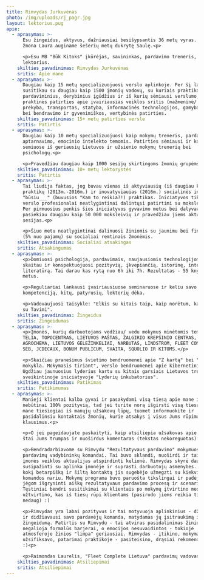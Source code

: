 ```yaml
---
title: Rimvydas Jurkuvėnas
photo: /img/uploads/rj_pagr.jpg
layout: lektorius.pug
apie:
  - aprasymas: >-
      Esu žingeidus, aktyvus, dažniausiai besišypsantis 36 metų vyras. Vedęs. Su
      žmona Laura auginame šešerių metų dukrytę Saulę.<p>

      <p>Esu MB "Būk Kitoks" įkūrėjas, savininkas, pardavimo treneris,
      lektorius.
    skilties_pavadinimas: Rimvydas Jurkuvėnas
    sritis: Apie mane
  - aprasymas: >-
      Daugiau kaip 15 metų specializuojuosi verslo aplinkoje. Per šį laikotarpį
      susitikau su daugiau kaip 1500 įmonių vadovų, su kuriais praktikavausi
      pardaviminius, derybinius įgūdžius ir iš kurių sėmiausi verslumo,
      praktinės patirties apie įvairiausias veiklos sritis (mažmeninė/ didmeninė
      prekyba, transportas, statyba, informacinės technologijos, gamyba ir kt.)
      bei bendravimo ir gyvenimiškos, vertybinės patirties.
    skilties_pavadinimas: 15+ metų patirties versle
    sritis: Patirtis
  - aprasymas: >-
      Daugiau kaip 10 metų specializuojuosi kaip mokymų treneris, pardavimų,
      aptarnavimo, emocinio intelekto temomis. Patirties sėmiausi ir kasdien
      semiuose iš geriausių Lietuvos ir užsienio mokymų trenerių bei
      psichologų.<p>

      <p>Pravedžiau daugiau kaip 1000 sesijų skirtingoms žmonių grupėms.
    skilties_pavadinimas: 10+ metų lektorystės
    sritis: Patirtis
  - aprasymas: >-
      Tai liudija faktas, jog buvau vienas iš aktyviausių (iš daugiau kaip 1200
      praktikų (2013m.-2016m.) ir inovatyviauias (2016m.) socialinės iniciatyvos
      "būsiu___" (buvusios "Kam to reikia?!) praktikas. Iniciatyvos tikslas, kad
      verslo profesionalai neatlygintinai dalintųsi patirtimi su moksleiviais.
      Per pirmuosius penkis šios iniciatyvos gyvavimo metus bei dalyvavimą joje,
      pasiekiau daugiau kaip 50 000 moksleivių ir pravedžiau jiems aktualias
      sesijas.<p>

      <p>Šiuo metu neatlygintinai dalinuosi žiniomis su jaunimu bei finansais
      (5% nuo pajamų) su socialiai remtinais žmonėmis.
    skilties_pavadinimas: Socialiai atsakingas
    sritis: Atsakingumas
  - aprasymas: >-
      <p>Domiuosi psichologija, pardavimais, naujausiomis technologijomis,
      skaitau ir konspektuojuosi pozityvią, įkvepiančią, istorinę, intelektualią
      literatūrą. Tai darau kas rytą nuo 6h iki 7h. Rezultatas - 55 knygos per
      metus.

      <p>Reguliariai lankausi įvairiausiuose seminaruose ir keliu savo
      kompetenciją, kitų, patyrusių, lektorių dėka.

      <p>Vadovaujuosi taisykle: "Elkis su kitais taip, kaip norėtum, kad elgtųsi
      su Tavimi".
    skilties_pavadinimas: Žingeidus
    sritis: Žingeidumas
  - aprasymas: >-
      <p>Įmonės, kurių darbuotojams vedžiau/ vedu mokymus minėtomis temomis:
      TELIA, TOPOCENTRAS, LIETUVOS PAŠTAS, ŽALGIRIO KREPŠINIO CENTRAS, SENUKAI,
      AGROCHEMA, LIETUVOS GELEŽINKELIAI, NARBUTAS, LINDSTROM, FLEET COMPLETE,
      SEB, JCDECAUX, BONUM PUBLICUM, SVAITA, SQUOLIO IR KITOMS.</p>

      <p>Skaičiau pranešimus švietimo bendruomenei apie "Z kartą" bei "XXI a.
      mokykla. Mokymasis tiriant", verslo bendruomenei apie kibernetinį saugumą.
      Ugdžiau jaunuosius lyderius kartu su kitais garsiais Lietuvos treneriais
      sveikintinoje iniciatyvoje "Lyderių inkubatorius".
    skilties_pavadinimas: Patikimas
    sritis: Patikimumas
  - aprasymas: >-
      Manieji klientai kalba gyvai ir pasakydami visą tiesą apie mane ir
      nebūtinai 100% pozityvią, tad jei turite norą išgirsti visą tiesą apie
      mane tiesiogiai iš manųjų užsakovų lūpų, tuomet informuokite ir
      pasidalinsiu kontaktais žmonių, kurie atsakys į visus Jums rūpimus
      klausimus.<p>

      <p>O jei pageidaujate paskaityti, kaip atsiliepia užsakovas apie mane, tai
      štai Jums trumpas ir nuoširdus komentaras (tekstas nekoreguotas):

      <p>Bendradarbiavome su Rimvydu "Rezultatyvaus pardavimo" mokymuose
      pardavimų vadybininkų komandai. Tai buvo sklandi, nuoširdi ir taikliai
      įmonės veiklos aktualijas atspindinti kelionė. Rimvydas skyrė daug dėmesio
      susipažinti su aplinka įmonėje ir suprasti darbuotojų asmenybes. Jaučiau,
      kokį betarpišką ir šiltą kontaktą jis sugebėjo užmegzti su kiekvienu
      komandos nariu. Mokymų programa buvo paruošta tikslingai ir padėjo bendrom
      jėgom išgryninti aiškų rezultatyvaus pardavimo procesą ir scenarijų.
      Tęstiniai bendri susitikimai su klientais po mokymų įtvirtino medžiagą ir
      užtvirtino, kas iš tiesų rūpi klientams (pasirodo jiems reikia tiek
      nedaug) :)

      <p>Rimvydas yra labai pozityvus ir tai motyvuoja aplinkinius - džiaugiausi
      ir didžiavausi savo pardavėjų komanda, matydamas jų įsitraukimą ir
      žingeidumą. Patirtis su Rimvydu - tai atviras pasidalinimas žiniomis, kur
      negalioja formalūs barjerai, o emocijos nesuvaidintos - tokioje
      atmosferoje žinios "limpa" geriausiai. Rimvydas - įtikino, mokymai -
      užsifiksavo, patarimai praktikoje - pasiteisino, drąsiai rekomenduoju
      :)<p>

      <p>Raimondas Laurelis, "Fleet Complete Lietuva" pardavimų vadovas.
    skilties_pavadinimas: Atsiliepimai
    sritis: Atsiliepimai
---
```



